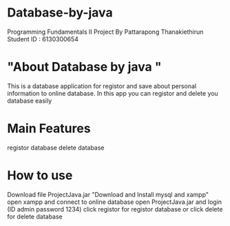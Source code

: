 # Database-by-java
Programming Fundamentals II Project By Pattarapong Thanakiethirun Student ID : 6130300654

# "About Database by java "
This is a database application for registor and save about personal information to online database.
In this app you can registor and delete you database easily 

# Main Features
registor database 
delete database

# How to use
Download file ProjectJava.jar
"Download and Install mysql and xampp" 
open xampp and connect to online database 
open  ProjectJava.jar and login (ID admin password 1234)
click registor for registor database or click delete for delete database
